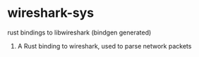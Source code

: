 # wireshark-sys
rust bindings to libwireshark (bindgen generated)

1. A Rust binding to wireshark, used to parse network packets
